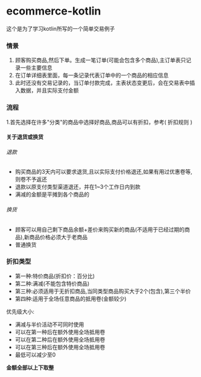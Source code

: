 # ecommerce-kotlin
这个是为了学习kotlin所写的一个简单交易例子
### 情景
1. 顾客购买商品,然后下单。生成一笔订单(可能会包含多个商品),主订单表只记录一些主要信息
2. 在订单详细表里面，每一条记录代表订单中的一个商品的相应信息
3. 此时还没有交易记录的，当订单付款完成，主表状态变更后，会在交易表中插入数据，并且实际支付金额

### 流程
1.首先选择在许多"分类"的商品中选择好商品,商品可以有折扣，参考( <a name="discount_rule">折扣规则</a> )

#### 关于退货或换货
###### 退款
+ 购买商品的3天内可以要求退货,且以实际支付价格退还,如果有用过优惠卷等,则卷不予返还
+ 退款以原支付类型渠道退还，并在1~3个工作日内到款
+ 满减的金额是平摊到各个商品的
###### 换货
+ 顾客可以用自己剩下商品余额+差价来购买新的商品(不适用于已经过期的商品),新商品价格必须大于老商品
+ 普通换货
### <p id="discount_rule">折扣类型</p>
+ 第一种:特价商品(折扣价：百分比)
+ 第二种:满减(不能包含特价商品)
+ 第三种:必须适用于无折扣商品,当同类型商品购买大于2个(包含),第三个半价
+ 第四种:适用于全场任意商品的抵用卷(金额较少)

优先级大小:
+ 满减与半价活动不可同时使用
+ 可以在第一种后在额外使用全场抵用卷
+ 可以在第二种后在额外使用全场抵用卷
+ 可以在第三种后在额外使用全场抵用卷
+ 最低可以减少至0

**金额全部以上下取整**
